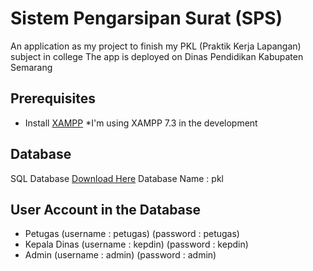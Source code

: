 # Sistem Pengarsipan Surat (SPS)

An application as my project to finish my PKL (Praktik Kerja Lapangan) subject in college
The app is deployed on Dinas Pendidikan Kabupaten Semarang

## Prerequisites

* Install [XAMPP](https://www.apachefriends.org/download.html)
*I'm using XAMPP 7.3 in the development

## Database

SQL Database [Download Here](https://drive.google.com/open?id=13bzYnLZ6W1JjSj8G5H_TeXQrpUv_Zm88)
Database Name : pkl

## User Account in the Database

* Petugas (username : petugas) (password : petugas)
* Kepala Dinas (username : kepdin) (password : kepdin)
* Admin (username : admin) (password : admin)
